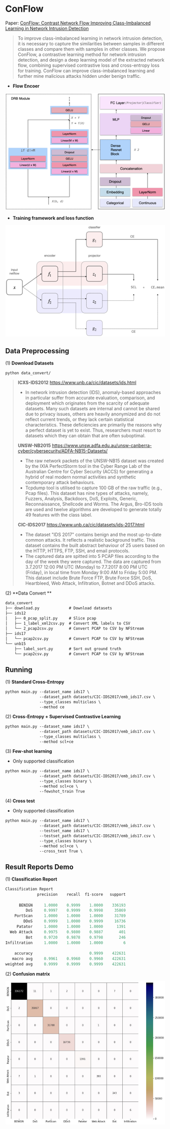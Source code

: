# ConFlow

Paper: [ConFlow: Contrast Network Flow Improving Class-Imbalanced Learning in Network Intrusion Detection]()

> To improve class-imbalanced learning in network intrusion detection, it is necessary to capture the similarities between samples in different classes and compare them with samples in other classes. We propose ConFlow, a contrastive learning method for network intrusion detection, and design a deep learning model of the extracted network flow, combining supervised contrastive loss and cross-entropy loss for training. ConFlow can improve class-imbalanced  learning  and further mine malicious attacks hidden under benign traffic. 

- **Flow Encoer**

<img src="./figures/flowencoder.png" style="zoom: 67%;" />



- **Training framework and loss function**

<img src="./figures/framework.png" style="zoom:67%;" />



## Data Preprocessing

(1) **Download Datasets**

```
python data_convert/
```

> **ICXS-IDS2012** https://www.unb.ca/cic/datasets/ids.html
>
> - In network intrusion detection (IDS), anomaly-based approaches in particular suffer from accurate evaluation, comparison, and deployment which originates from the scarcity of adequate datasets. Many such datasets are internal and cannot be shared due to privacy issues, others are heavily anonymized and do not reflect current trends, or they lack certain statistical characteristics. These deficiencies are primarily the reasons why a perfect dataset is yet to exist. Thus, researchers must resort to datasets which they can obtain that are often suboptimal.
>
> **UNSW-NB2015** https://www.unsw.adfa.edu.au/unsw-canberra-cyber/cybersecurity/ADFA-NB15-Datasets/
>
> - The raw network packets of the UNSW-NB15 dataset was created by the IXIA PerfectStorm tool in the Cyber Range Lab of the Australian Centre for Cyber Security (ACCS) for generating a hybrid of real modern normal activities and synthetic contemporary attack behaviours.
> - Tcpdump tool is utilised to capture 100 GB of the raw traffic (e.g., Pcap files). This dataset has nine types of attacks, namely, Fuzzers, Analysis, Backdoors, DoS, Exploits, Generic, Reconnaissance, Shellcode and Worms. The Argus, Bro-IDS tools are used and twelve algorithms are developed to generate totally 49 features with the class label.
>
> **CIC-IDS2017** https://www.unb.ca/cic/datasets/ids-2017.html
>
> - The dataset "IDS 2017" contains benign and the most up-to-date common attacks. It reflects a realistic background traffic. This dataset contains the built abstract behaviour of 25 users based on the HTTP, HTTPS, FTP, SSH, and email protocols.
> - The captured data are spitted into 5 PCAP files according to the day of the week they were captured. The data are captured from 3.7.2017 12:00 PM UTC (Monday) to 7.7.2017 8:00 PM UTC (Friday), in local time from Monday 9:00 AM to Friday 5:00 PM. This dataset include Brute Force FTP, Brute Force SSH, DoS, Heartbleed, Web Attack, Infiltration, Botnet and DDoS attacks.



(2) **Data Convert ** 

```
data_convert
├── download.py             # Download datasets  
├── ids12
│   ├── 0_pcap_split.py     # Slice pcap
│   ├── 1_label_xml2csv.py  # Convert XML labels to CSV
│   └── 2_pcap2csv.py		# Convert PCAP to CSV by NFStream
├── ids17
│   └── pcap2csv.py         # Convert PCAP to CSV by NFStream
└── unb15
    ├── label_sort.py       # Sort out ground truth
    └── pcap2csv.py         # Convert PCAP to CSV by NFStream
```



## Running

(1) **Standard Cross-Entropy**

```
python main.py --dataset_name ids17 \
			   --dataset_path datasets/CIC-IDS2017/emb_ids17.csv \
			   --type_classes multiclass \
			   --method ce
```

(2) **Cross-Entropy + Supervised Contrastive Learning**

```
python main.py --dataset_name ids17 \
			   --dataset_path datasets/CIC-IDS2017/emb_ids17.csv \
			   --type_classes multiclass \
			   --method scl+ce
```

(3) **Few-shot learning**

- Only supported classification

```
python main.py --dataset_name ids17 \
			   --dataset_path datasets/CIC-IDS2017/emb_ids17.csv \
			   --type_classes binary \ 
			   --method scl+ce \
			   --fewshot_train True
```

(4) **Cross test**

- Only supported classification

```
python main.py --dataset_name ids17 \
			   --dataset_path datasets/CIC-IDS2017/emb_ids17.csv \
			   --testset_name ids17 \
			   --testset_path datasets/CIC-IDS2017/emb_ids17.csv \
			   --type_classes binary \ 
			   --method scl+ce \
			   --cross_test True \
```



## Result Reports Demo

(1) **Classification Report**

```python
Classification Report
              precision    recall  f1-score   support

      BENIGN     1.0000    0.9999    1.0000    336193
         DoS     0.9997    0.9999    0.9998     35869
    PortScan     1.0000    1.0000    1.0000     31789
        DDoS     0.9999    1.0000    0.9999     16736
     Patator     1.0000    1.0000    1.0000      1391
  Web Attack     0.9975    0.9800    0.9887       401
         Bot     0.9720    0.9878    0.9798       246
Infiltration     1.0000    1.0000    1.0000         6

    accuracy                         0.9999    422631
   macro avg     0.9961    0.9960    0.9960    422631
weighted avg     0.9999    0.9999    0.9999    422631
```



(2) **Confusion matrix**

![](./figures/cm.jpg)

